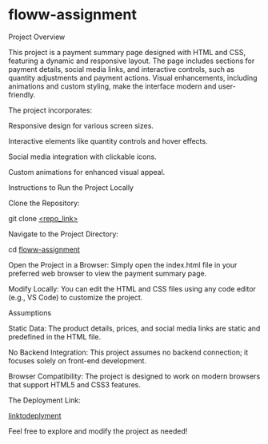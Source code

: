 ﻿# floww-assignment
Project Overview

This project is a payment summary page designed with HTML and CSS, featuring a dynamic and responsive layout. The page includes sections for payment details, social media links, and interactive controls, such as quantity adjustments and payment actions. Visual enhancements, including animations and custom styling, make the interface modern and user-friendly.

The project incorporates:

Responsive design for various screen sizes.

Interactive elements like quantity controls and hover effects.

Social media integration with clickable icons.

Custom animations for enhanced visual appeal.

Instructions to Run the Project Locally

Clone the Repository:

git clone [<repo_link>](https://github.com/Atul70911/floww-assignment.git)

Navigate to the Project Directory:

cd [floww-assignment](floww-assignment)

Open the Project in a Browser:
Simply open the index.html file in your preferred web browser to view the payment summary page.

Modify Locally:
You can edit the HTML and CSS files using any code editor (e.g., VS Code) to customize the project.

Assumptions

Static Data:
The product details, prices, and social media links are static and predefined in the HTML file.

No Backend Integration:
This project assumes no backend connection; it focuses solely on front-end development.

Browser Compatibility:
The project is designed to work on modern browsers that support HTML5 and CSS3 features.

The Deployment Link:

[linktodeplyment](https://atul70911.github.io/floww-assignment/)


Feel free to explore and modify the project as needed!
